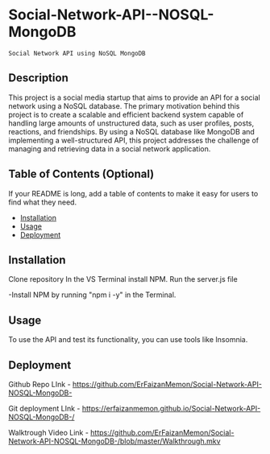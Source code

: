 # Social-Network-API--NOSQL-MongoDB

    Social Network API using NoSQL MongoDB

## Description

This project is a social media startup that aims to provide an API for a social network using a NoSQL database. The primary motivation behind this project is to create a scalable and efficient backend system capable of handling large amounts of unstructured data, such as user profiles, posts, reactions, and friendships. By using a NoSQL database like MongoDB and implementing a well-structured API, this project addresses the challenge of managing and retrieving data in a social network application.

## Table of Contents (Optional)

If your README is long, add a table of contents to make it easy for users to find what they need.

- [Installation](#installation)
- [Usage](#usage)
- [Deployment](#deployment)


## Installation

Clone repository
In the VS Terminal install NPM. 
Run the server.js file

-Install NPM by running "npm i -y" in the Terminal.

## Usage

To use the API and test its functionality, you can use tools like Insomnia.

## Deployment

Github Repo LInk - https://github.com/ErFaizanMemon/Social-Network-API-NOSQL-MongoDB-

Git deployment LInk - https://erfaizanmemon.github.io/Social-Network-API-NOSQL-MongoDB-/

Walktrough Video Link - https://github.com/ErFaizanMemon/Social-Network-API-NOSQL-MongoDB-/blob/master/Walkthrough.mkv